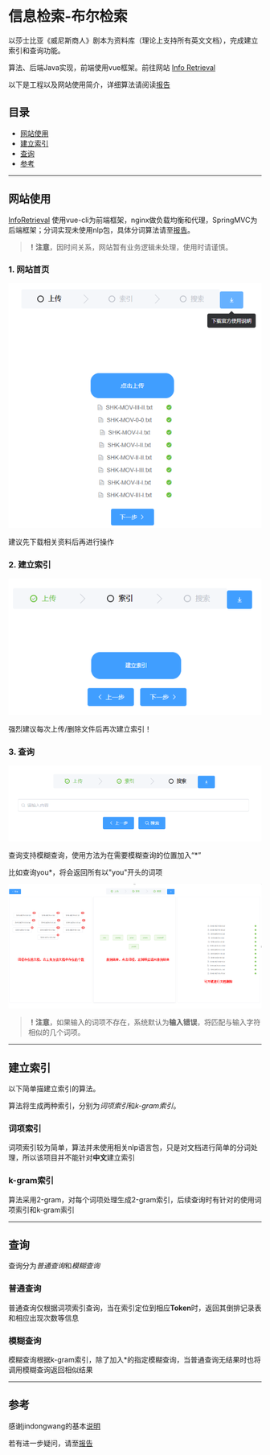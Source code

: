 # 信息检索-布尔检索
以莎士比亚《威尼斯商人》剧本为资料库（理论上支持所有英文文档），完成建立索引和查询功能。

算法、后端Java实现，前端使用vue框架。前往网站 [Info Retrieval](https://www.inforetrieval.xyz)

以下是工程以及网站使用简介，详细算法请阅读[报告](https://www.inforetrieval.xyz/api/files/download)

## 目录
- [网站使用](#网站使用)
- [建立索引](#建立索引)
- [查询](#查询)
- [参考](#参考)

---

## 网站使用
[InfoRetrieval](https://www.inforetrieval.xyz) 使用vue-cli为前端框架，nginx做负载均衡和代理，SpringMVC为后端框架；分词实现未使用nlp包，具体分词算法请至[报告](https://www.inforetrieval.xyz/api/files/download)。

> **！注意**，因时间关系，网站暂有业务逻辑未处理，使用时请谨慎。

### 1. 网站首页
![首页](img/首页.png)

建议先下载相关资料后再进行操作

### 2. 建立索引
![索引](img/索引.png)

强烈建议每次上传/删除文件后再次建立索引！

### 3. 查询
![查询](img/查询.png)

查询支持模糊查询，使用方法为在需要模糊查询的位置加入“*”

比如查询you*，将会返回所有以"you"开头的词项

![结果](img/结果.png)

> **！注意**，如果输入的词项不存在，系统默认为**输入错误**，将匹配与输入字符相似的几个词项。

---

## 建立索引


以下简单描建立索引的算法。

算法将生成两种索引，分别为*词项索引*和*k-gram索引*。

### 词项索引
词项索引较为简单，算法并未使用相关nlp语言包，只是对文档进行简单的分词处理，所以该项目并不能针对**中文**建立索引

### k-gram索引

算法采用2-gram，对每个词项处理生成2-gram索引，后续查询时有针对的使用词项索引和k-gram索引

---

## 查询

查询分为*普通查询*和*模糊查询*

### 普通查询

普通查询仅根据词项索引查询，当在索引定位到相应**Token**时，返回其倒排记录表和相应出现次数等信息

### 模糊查询

模糊查询根据k-gram索引，除了加入*的指定模糊查询，当普通查询无结果时也将调用模糊查询返回相似结果

---
## 参考

感谢jindongwang的基本[说明](https://github.com/jindongwang/informationretrieval/blob/master/README.md)

若有进一步疑问，请至[报告](https://www.inforetrieval.xyz/api/files/download)


